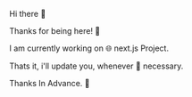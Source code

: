 Hi there 👋

<!--
**WoW-Developer/WoW-Developer** is a ✨ _special_ ✨ repository because its `README.md` (this file) appears on your GitHub profile.

Here are some ideas to get you started:

- 🔭 I’m currently working on ...
- 🌱 I’m currently learning ...
- 👯 I’m looking to collaborate on ...
- 🤔 I’m looking for help with ...
- 💬 Ask me about ...
- 📫 How to reach me: ...
- 😄 Pronouns: ...
- ⚡ Fun fact: ...
-->

Thanks for being here! 🤟

I am currently working on 🌐 next.js Project. 

Thats it, i'll update you, whenever 🥇 necessary. 

Thanks In Advance. 💙
